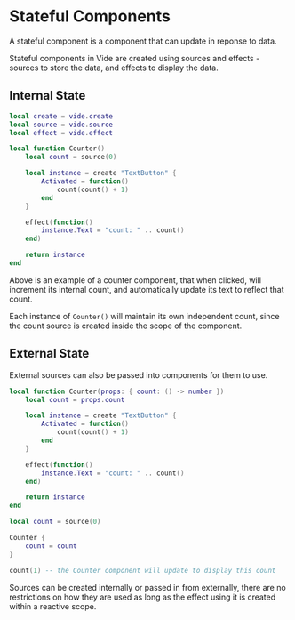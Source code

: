# Stateful Components

A stateful component is a component that can update in reponse to data.

Stateful components in Vide are created using sources and effects - sources to
store the data, and effects to display the data.

## Internal State

```lua
local create = vide.create
local source = vide.source
local effect = vide.effect

local function Counter()
    local count = source(0)

    local instance = create "TextButton" {
        Activated = function()
            count(count() + 1)
        end
    }

    effect(function()
        instance.Text = "count: " .. count()
    end)

    return instance
end
```

Above is an example of a counter component, that when clicked, will increment
its internal count, and automatically update its text to reflect that count.

Each instance of `Counter()` will maintain its own independent count, since the
count source is created inside the scope of the component.

## External State

External sources can also be passed into components for them to use.

```lua
local function Counter(props: { count: () -> number })
    local count = props.count

    local instance = create "TextButton" {
        Activated = function()
            count(count() + 1)
        end
    }

    effect(function()
        instance.Text = "count: " .. count()
    end)

    return instance
end

local count = source(0)

Counter {
    count = count
}

count(1) -- the Counter component will update to display this count
```

Sources can be created internally or passed in from externally, there are no
restrictions on how they are used as long as the effect using it is created
within a reactive scope.
